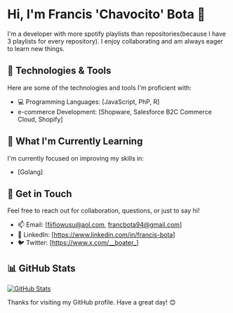 # Hi, I'm Francis 'Chavocito' Bota 👋

I'm a developer with more spotify playlists than repositories(because I have 3 playlists for every repository). I enjoy collaborating and am always eager to learn new things.

## 🔧 Technologies & Tools

Here are some of the technologies and tools I'm proficient with:

- 💻 Programming Languages: [JavaScript, PhP, R]
-  e-commerce Development: [Shopware, Salesforce B2C Commerce Cloud, Shopify]

## 🌱 What I'm Currently Learning

I'm currently focused on improving my skills in:

- [Golang]

## 💬 Get in Touch

Feel free to reach out for collaboration, questions, or just to say hi!

- 📫 Email: [fiifiowusu@aol.com, francbota94@gmail.com]
- 💼 LinkedIn: [https://www.linkedin.com/in/francis-bota]
- 🐦 Twitter: [https://www.x.com/__boater_]

## 📊 GitHub Stats

[![GitHub Stats](https://github-readme-stats.vercel.app/api?username=YourUsername&show_icons=true&theme=dark)](https://github.com/chavocito)

Thanks for visiting my GitHub profile. Have a great day! 😊
